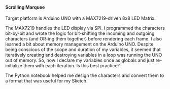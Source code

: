 #### Scrolling Marquee

Target platform is Arduino UNO with a MAX7219-driven 8x8 LED Matrix.

The MAX7219 handles the LED display via SPI. I programmed the characters bit-by-bit and wrote the logic for bit-shifting the incoming and outgoing characters (and OR-ing them together) before rendering each frame. I also learned a bit about memory management on the Arduino UNO. Despite being conscious of the scope and duration of my variables, it seemed that iteratively creating and destroying variables in a loop was running the UNO out of memory. So, now I declare my variables once as globals and just re-initialize them with each iteration. Is this best practice?

The Python notebook helped me design the characters and convert them to a format that was useful for my Sketch.

